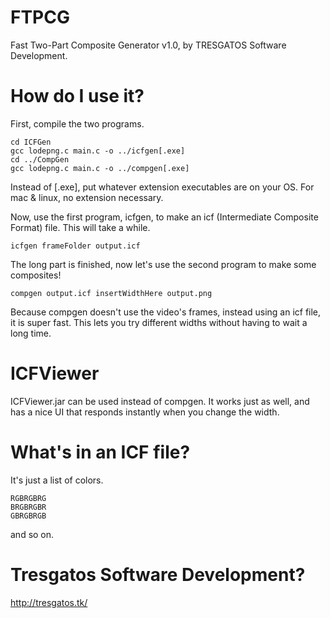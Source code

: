 # FTPCG
Fast Two-Part Composite Generator v1.0, by TRESGATOS Software Development.

# How do I use it?
First, compile the two programs.

    cd ICFGen
    gcc lodepng.c main.c -o ../icfgen[.exe]
    cd ../CompGen
    gcc lodepng.c main.c -o ../compgen[.exe]

Instead of [.exe], put whatever extension executables are on your OS. For mac & linux, no extension necessary.

Now, use the first program, icfgen,  to make an icf (Intermediate Composite Format) file. This will take a while.

    icfgen frameFolder output.icf

The long part is finished, now let's use the second program to make some composites!

    compgen output.icf insertWidthHere output.png

Because compgen doesn't use the video's frames, instead using an icf file, it is super fast. This lets you try different widths without having to wait a long time.

# ICFViewer

ICFViewer.jar can be used instead of compgen. It works just as well, and has a nice UI that responds instantly when you change the width.

# What's in an ICF file?

It's just a list of colors.

    RGBRGBRG
    BRGBRGBR
    GBRGBRGB

and so on.

# Tresgatos Software Development?
http://tresgatos.tk/

